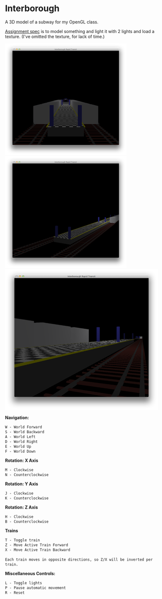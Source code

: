 Interborough
============

A 3D model of a subway for my OpenGL class.

[Assignment spec](http://www.sci.brooklyn.cuny.edu/~meyer/CISC3620/projects/Project_1.pdf) is to model something and light it with 2 lights and load a texture. (I've omitted the texture, for lack of time.)

![Demo](./demo-screenshots/default.png)
![Birds Eye View](./demo-screenshots/birds-eye-view.png)
![Tunnel](./demo-screenshots/tunnel.png)

**Navigation:**

    W - World Forward
    S - World Backward
    A - World Left
    D - World Right
    E - World Up
    F - World Down
    
**Rotation: X Axis**

    M - Clockwise 
    N - Counterclockwise

**Rotation: Y Axis**        

    J - Clockwise
    K - Counterclockwise
    
**Rotation: Z Axis**        
    
    H - Clockwise 
    B - Counterclockwise

**Trains**

    T - Toggle train
    Z - Move Active Train Forward 
    X - Move Active Train Backward 

    Each train moves in opposite directions, so Z/X will be inverted per train.  
    
**Miscellaneous Controls:**

    L - Toggle lights
    P - Pause automatic movement
    R - Reset     